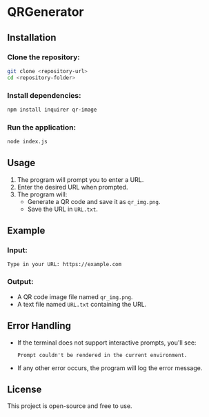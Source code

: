 
# QRGenerator

## Installation

### Clone the repository:
```bash
git clone <repository-url>
cd <repository-folder>
```

### Install dependencies:
```bash
npm install inquirer qr-image
```

### Run the application:
```bash
node index.js
```

## Usage

1. The program will prompt you to enter a URL.
2. Enter the desired URL when prompted.
3. The program will:
   - Generate a QR code and save it as `qr_img.png`.
   - Save the URL in `URL.txt`.

## Example

### Input:
```
Type in your URL: https://example.com
```

### Output:
- A QR code image file named `qr_img.png`.
- A text file named `URL.txt` containing the URL.

## Error Handling

- If the terminal does not support interactive prompts, you'll see:
  ```
  Prompt couldn't be rendered in the current environment.
  ```
- If any other error occurs, the program will log the error message.

## License

This project is open-source and free to use.
